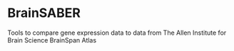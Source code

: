 # BrainSABER
 Tools to compare gene expression data to data from The Allen Institute for Brain Science BrainSpan Atlas
